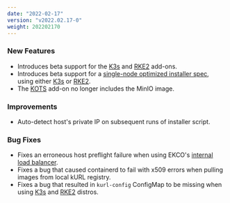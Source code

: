 ```yaml
---
date: "2022-02-17"
version: "v2022.02.17-0"
weight: 202202170
---
```


### <span class="label label-green">New Features</span>
- Introduces beta support for the [K3s](/docs/add-ons/k3s) and [RKE2](/docs/add-ons/rke2) add-ons.
- Introduces beta support for a [single-node optimized installer spec](/docs/create-installer/single-node-optimized), using either [K3s](/docs/add-ons/k3s) or [RKE2](/docs/add-ons/rke2).
- The [KOTS](/docs/add-ons/kostadm) add-on no longer includes the MinIO image.

### <span class="label label-blue">Improvements</span>
- Auto-detect host's private IP on subsequent runs of installer script.

### <span class="label label-orange">Bug Fixes</span>
- Fixes an erroneous host preflight failure when using EKCO's [internal load balancer](/docs/add-ons/ekco#internal-load-balancer).
- Fixes a bug that caused containerd to fail with x509 errors when pulling images from local kURL registry.
- Fixes a bug that resulted in `kurl-config` ConfigMap to be missing when using [K3s](/docs/add-ons/k3s) and [RKE2](/docs/add-ons/rke2) distros.
